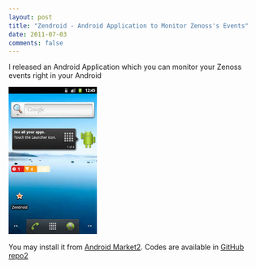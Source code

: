 ```yaml
---
layout: post
title: "Zendroid - Android Application to Monitor Zenoss's Events"
date: 2011-07-03
comments: false
---
```


I released an Android Application which you can monitor your Zenoss events right in your Android

![Zendroid](/images/posts/2011-07-03-zendroid-android-application-to-monitor.png)

You may install it from [Android Market2](http://goo.gl/RU1Pk). Codes are available in [GitHub repo2](https://github.com/slashmili/Zendroid)
